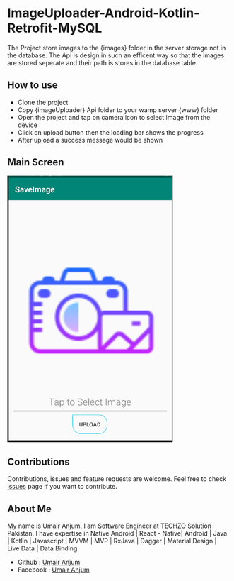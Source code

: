 # ImageUploader-Android-Kotlin-Retrofit-MySQL

The Project store images to the {images} folder in the server storage not in the database. The Api is design in such an efficent way so that the images are stored seperate and their path is stores in the database table.

## How to use
- Clone the project
- Copy {imageUploader} Api folder to your wamp server {www} folder 
- Open the project and tap on camera icon to select image from the device
- Click on upload button then the loading bar shows the progress
- After upload a success message would be shown

## Main Screen
![](Capture.PNG)

## Contributions 
Contributions, issues and feature requests are welcome.
Feel free to check [issues](https://github.com/UmairAnjum86/ImageUploader-Android-Kotlin/issues "issues") page if you want to contribute.

## About Me
My name is Umair Anjum, I am Software Engineer at TECHZO Solution Pakistan. I have expertise in Native Android | React - Native| Android | Java | Kotlin | Javascript | MVVM | MVP | RxJava | Dagger | Material Design | Live Data | Data Binding.

- Github : [Umair Anjum ](https://github.com/UmairAnjum86 "Umair Anjum")
- Facebook : [Umair Anjum](facebook.com/umair.anjum.357/ "Umair Anjum")



